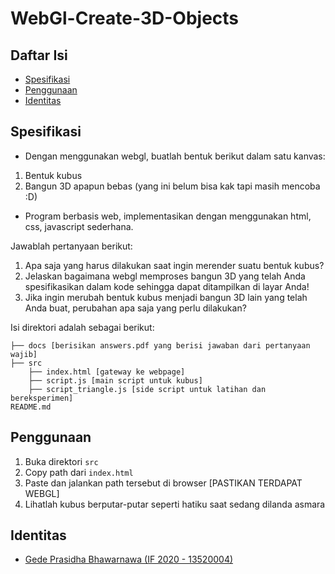 # WebGl-Create-3D-Objects

## Daftar Isi
- [Spesifikasi](#spesifikasi)
- [Penggunaan](#penggunaan)
- [Identitas](#identitas)

## Spesifikasi
- Dengan menggunakan webgl, buatlah bentuk berikut dalam satu kanvas:
1. Bentuk kubus
2. Bangun 3D apapun bebas (yang ini belum bisa kak tapi masih mencoba :D)
- Program berbasis web, implementasikan dengan menggunakan html, css, javascript sederhana.

Jawablah pertanyaan berikut:
1. Apa saja yang harus dilakukan saat ingin merender suatu bentuk kubus?
2. Jelaskan bagaimana webgl memproses bangun 3D yang telah Anda spesifikasikan dalam kode sehingga dapat ditampilkan di layar Anda!
3. Jika ingin merubah bentuk kubus menjadi bangun 3D lain yang telah Anda buat, perubahan apa saja yang perlu dilakukan?


Isi direktori adalah sebagai berikut:
```
├── docs [berisikan answers.pdf yang berisi jawaban dari pertanyaan wajib]
├── src
    ├── index.html [gateway ke webpage]
    ├── script.js [main script untuk kubus]
    ├── script_triangle.js [side script untuk latihan dan bereksperimen]
README.md
```

## Penggunaan
1. Buka direktori `src`
2. Copy path dari `index.html`
3. Paste dan jalankan path tersebut di browser [PASTIKAN TERDAPAT WEBGL]
4. Lihatlah kubus berputar-putar seperti hatiku saat sedang dilanda asmara

## Identitas
- <a href = "https://github.com/LordGedelicious">Gede Prasidha Bhawarnawa (IF 2020 - 13520004)</a>

